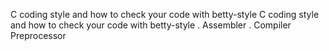  C coding style and how to check your code with betty-style
 C coding style and how to check your code with betty-style
. Assembler
. Compiler
Preprocessor
